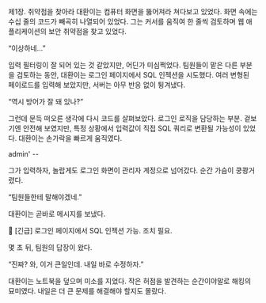 제1장. 취약점을 찾아라
대환이는 컴퓨터 화면을 뚫어져라 쳐다보고 있었다. 화면 속에는 수십 줄의 코드가 빼곡히 나열되어 있었다. 그는 커서를 움직여 한 줄씩 검토하며 웹 애플리케이션의 보안 취약점을 찾고 있었다.

“이상하네…”

입력 필터링이 잘 되어 있는 것 같았지만, 어딘가 미심쩍었다. 팀원들이 맡은 다른 부분을 검토하는 동안, 대환이는 로그인 페이지에서 SQL 인젝션을 시도했다. 여러 변형된 페이로드를 입력해 보았지만, 서버는 아무 반응 없이 튕겨냈다.

“역시 방어가 잘 돼 있나?”

그런데 문득 떠오른 생각에 다시 코드를 살펴보았다. 로그인 로직을 담당하는 부분. 겉보기엔 안전해 보였지만, 특정 상황에서 입력값이 직접 SQL 쿼리로 변환될 가능성이 있었다. 대환이는 손가락을 빠르게 움직였다.

admin' --

그가 입력하자, 놀랍게도 로그인 화면이 관리자 계정으로 넘어갔다. 순간 가슴이 쿵쾅거렸다.

“팀원들한테 말해야겠네.”

대환이는 곧바로 메시지를 보냈다.

📩 [긴급] 로그인 페이지에서 SQL 인젝션 가능. 조치 필요.

몇 초 뒤, 팀원의 답장이 왔다.

“진짜? 와, 이거 큰일인데. 내일 바로 수정하자.”

대환이는 노트북을 덮으며 미소를 지었다. 작은 허점을 발견하는 순간이야말로 해킹의 묘미였다. 내일은 더 큰 문제를 해결해야 할지도 몰랐다.
